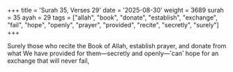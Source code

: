 +++
title = 'Surah 35, Verses 29'
date = '2025-08-30'
weight = 3689
surah = 35
ayah = 29
tags = ["allah", "book", "donate", "establish", "exchange", "fail", "hope", "openly", "prayer", "provided", "recite", "secretly", "surely"]
+++

Surely those who recite the Book of Allah, establish prayer, and donate from what We have provided for them—secretly and openly—˹can˺ hope for an exchange that will never fail,